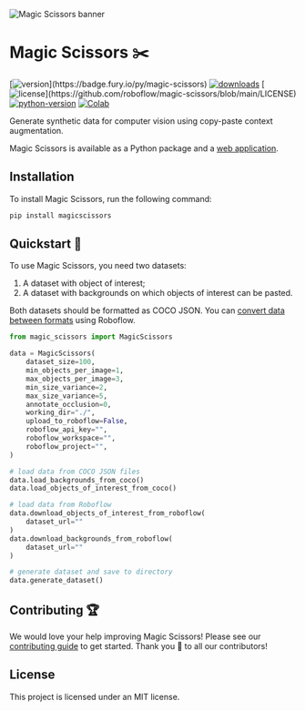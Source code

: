 ![Magic Scissors banner](https://github.com/roboflow/magic-scissors/raw/main/assets/magic-scissors.jpg)

# Magic Scissors ✂️

[![version](https://badge.fury.io/py/magic-scissors.svg?)](https://badge.fury.io/py/magic-scissors)
[![downloads](https://img.shields.io/pypi/dm/magic-scissors)](https://pypistats.org/packages/magic-scissors)
[![license](https://img.shields.io/pypi/l/magic-scissors?)](https://github.com/roboflow/magic-scissors/blob/main/LICENSE)
[![python-version](https://img.shields.io/pypi/pyversions/magic-scissors)](https://badge.fury.io/py/magic-scissors)
[![Colab](https://colab.research.google.com/assets/colab-badge.svg)]()

Generate synthetic data for computer vision using copy-paste context augmentation.

Magic Scissors is available as a Python package and a [web application](https://magicscissors.app).

## Installation

To install Magic Scissors, run the following command:

```bash
pip install magicscissors
```

## Quickstart 🚀

To use Magic Scissors, you need two datasets:

1. A dataset with object of interest;
2. A dataset with backgrounds on which objects of interest can be pasted.

Both datasets should be formatted as COCO JSON. You can [convert data between formats](https://roboflow.com/formats) using Roboflow.

```python
from magic_scissors import MagicScissors

data = MagicScissors(
    dataset_size=100,
    min_objects_per_image=1,
    max_objects_per_image=3,
    min_size_variance=2,
    max_size_variance=5,
    annotate_occlusion=0,
    working_dir="./",
    upload_to_roboflow=False,
    roboflow_api_key="",
    roboflow_workspace="",
    roboflow_project="",
)

# load data from COCO JSON files
data.load_backgrounds_from_coco()
data.load_objects_of_interest_from_coco()

# load data from Roboflow
data.download_objects_of_interest_from_roboflow(
    dataset_url=""
)
data.download_backgrounds_from_roboflow(
    dataset_url=""
)

# generate dataset and save to directory
data.generate_dataset()
```

## Contributing 🏆

We would love your help improving Magic Scissors! Please see our [contributing guide](https://github.com/roboflow/magic-scissors/blob/main/CONTRIBUTING.md) to get started. Thank you 🙏 to all our contributors!

## License

This project is licensed under an MIT license.